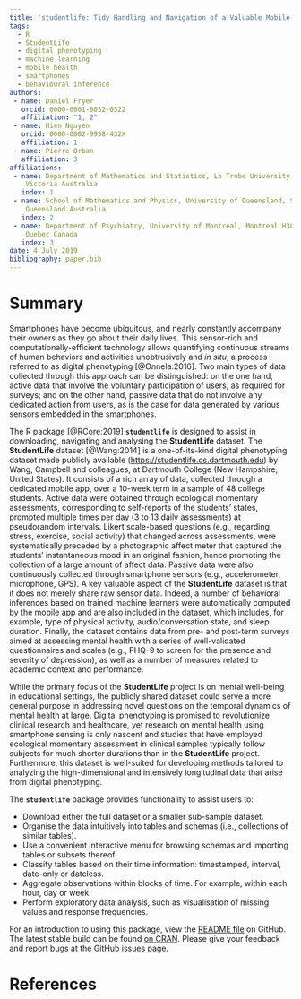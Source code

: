 ```yaml
---
title: 'studentlife: Tidy Handling and Navigation of a Valuable Mobile-Health Dataset'
tags:
  - R
  - StudentLife
  - digital phenotyping
  - machine learning
  - mobile health
  - smartphones
  - behavioural inference
authors:
 - name: Daniel Fryer
   orcid: 0000-0001-6032-0522
   affiliation: "1, 2"
 - name: Hien Nguyen
   orcid: 0000-0002-9958-432X
   affiliation: 1
 - name: Pierre Orban
   affiliation: 3
affiliations:
 - name: Department of Mathematics and Statistics, La Trobe University, Bundoora 3086,
    Victoria Australia
   index: 1
 - name: School of Mathematics and Physics, University of Queensland, St. Lucia 4072,
    Queensland Australia
   index: 2
 - name: Department of Psychiatry, University of Montreal, Montreal H3C 3J7,
    Quebec Canada
   index: 3
date: 4 July 2019
bibliography: paper.bib
---
```


# Summary
Smartphones have become ubiquitous, and nearly constantly accompany their owners as they go about their daily lives. This sensor-rich and computationally-efficient technology allows quantifying continuous streams of human behaviors and activities unobtrusively and *in situ*, a process referred to as digital phenotyping [@Onnela:2016]. Two main types of data collected through this approach can be distinguished: on the one hand, active data that involve the voluntary participation of users, as required for surveys; and on the other hand, passive data that do not involve any dedicated action from users, as is the case for data generated by various sensors embedded in the smartphones.

The R package [@RCore:2019] **``studentlife``** is designed to assist in downloading, navigating and analysing the **StudentLife** dataset. The **StudentLife** dataset [@Wang:2014] is a one-of-its-kind digital phenotyping dataset made publicly available (https://studentlife.cs.dartmouth.edu) by Wang, Campbell and colleagues, at Dartmouth College (New Hampshire, United States). It consists of a rich array of data, collected through a dedicated mobile app, over a 10-week term in a sample of 48 college students. Active data were obtained through ecological momentary assessments, corresponding to self-reports of the students’ states, prompted multiple times per day (3 to 13 daily assessments) at pseudorandom intervals. Likert scale-based questions (e.g., regarding stress, exercise, social activity) that changed across assessments, were systematically preceded by a photographic affect meter that captured the students’ instantaneous mood in an original fashion, hence promoting the collection of a large amount of affect data. Passive data were also continuously collected through smartphone sensors (e.g., accelerometer, microphone, GPS). A key valuable aspect of the **StudentLife** dataset is that it does not merely share raw sensor data. Indeed, a number of behavioral inferences based on trained machine learners were automatically computed by the mobile app and are also included in the dataset, which includes, for example, type of physical activity, audio/conversation state, and sleep duration. Finally, the dataset contains data from pre- and post-term surveys aimed at assessing mental health with a series of well-validated questionnaires and scales (e.g., PHQ-9 to screen for the presence and severity of depression), as well as a number of measures related to academic context and performance. 

While the primary focus of the **StudentLife** project is on mental well-being in educational settings, the publicly shared dataset could serve a more general purpose in addressing novel questions on the temporal dynamics of mental health at large. Digital phenotyping is promised to revolutionize clinical research and healthcare, yet research on mental health using smartphone sensing is only nascent and studies that have employed ecological momentary assessment in clinical samples typically follow subjects for much shorter durations than in the **StudentLife** project. Furthermore, this dataset is well-suited for developing methods tailored to analyzing the high-dimensional and intensively longitudinal data that arise from digital phenotyping.

The **``studentlife``** package provides functionality to assist users to: 

* Download either the full dataset or a smaller sub-sample dataset.
* Organise the data intuitively into tables and schemas (i.e., collections of similar tables).
* Use a convenient interactive menu for browsing schemas and importing tables or subsets thereof.
* Classify tables based on their time information: timestamped, interval, date-only or dateless.
* Aggregate observations within blocks of time. For example, within each hour, day or week.
* Perform exploratory data analysis, such as visualisation of missing values and response
frequencies. 

For an introduction to using this package, view the [README file](https://github.com/frycast/studentlife/blob/master/README.md) on GitHub. The latest stable build can be found [on CRAN](https://CRAN.R-project.org/package=studentlife). Please give your feedback and report bugs at the GitHub [issues page](https://github.com/frycast/studentlife/issues).

# References
